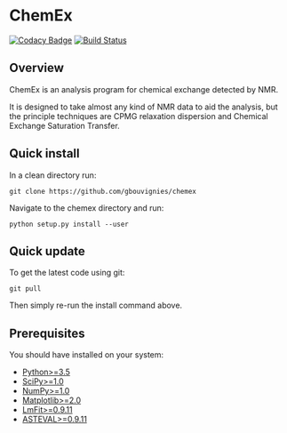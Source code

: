 ChemEx
======

[![Codacy Badge](https://api.codacy.com/project/badge/Grade/da6be0c1863c4655b1ee15006bc90f36)](https://app.codacy.com/app/gbouvignies/chemex?utm_source=github.com&utm_medium=referral&utm_content=gbouvignies/chemex&utm_campaign=Badge_Grade_Dashboard)
[![Build Status](https://travis-ci.org/gbouvignies/chemex.svg?branch=develop)](https://travis-ci.org/gbouvignies/chemex)


Overview
---------

ChemEx is an analysis program for chemical exchange detected by NMR.

It is designed to take almost any kind of NMR data to aid the analysis,
but the principle techniques are CPMG relaxation dispersion and Chemical
Exchange Saturation Transfer.

Quick install
-------------

In a clean directory run:

    git clone https://github.com/gbouvignies/chemex

Navigate to the chemex directory and run:

    python setup.py install --user

Quick update
------------

To get the latest code using git:

    git pull

Then simply re-run the install command above.


Prerequisites
-------------

You should have installed on your system:

  * [Python>=3.5](https://www.python.org/downloads/)
  * [SciPy>=1.0](https://www.scipy.org/install.html)
  * [NumPy>=1.0](https://www.scipy.org/scipylib/download.html)
  * [Matplotlib>=2.0](http://matplotlib.org/users/installing.html)
  * [LmFit>=0.9.11](https://lmfit.github.io/lmfit-py/)
  * [ASTEVAL>=0.9.11](https://github.com/newville/asteval)


